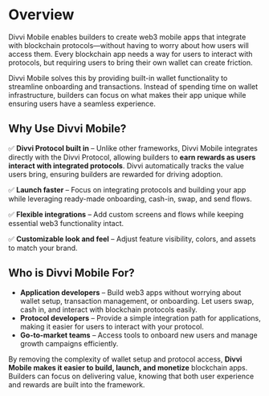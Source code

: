 # Overview

Divvi Mobile enables builders to create web3 mobile apps that integrate with blockchain protocols—without having to worry about how users will access them. Every blockchain app needs a way for users to interact with protocols, but requiring users to bring their own wallet can create friction.

Divvi Mobile solves this by providing built-in wallet functionality to streamline onboarding and transactions. Instead of spending time on wallet infrastructure, builders can focus on what makes their app unique while ensuring users have a seamless experience.

## Why Use Divvi Mobile?

✅ **Divvi Protocol built in** – Unlike other frameworks, Divvi Mobile integrates directly with the Divvi Protocol, allowing builders to **earn rewards as users interact with integrated protocols**. Divvi automatically tracks the value users bring, ensuring builders are rewarded for driving adoption.

✅ **Launch faster** – Focus on integrating protocols and building your app while leveraging ready-made onboarding, cash-in, swap, and send flows.

✅ **Flexible integrations** – Add custom screens and flows while keeping essential web3 functionality intact.

✅ **Customizable look and feel** – Adjust feature visibility, colors, and assets to match your brand.

## Who is Divvi Mobile For?

- **Application developers** – Build web3 apps without worrying about wallet setup, transaction management, or onboarding. Let users swap, cash in, and interact with blockchain protocols easily.
- **Protocol developers** – Provide a simple integration path for applications, making it easier for users to interact with your protocol.
- **Go-to-market teams** – Access tools to onboard new users and manage growth campaigns efficiently.

By removing the complexity of wallet setup and protocol access, **Divvi Mobile makes it easier to build, launch, and monetize** blockchain apps. Builders can focus on delivering value, knowing that both user experience and rewards are built into the framework.
